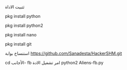  ثتبيت الاداة 

pkg install python

 pkg install python2 

pkg install nano 

pkg install git

استنساخ بوابة  https://github.com/Sanadesta/HackerSHM.git ​ 

cd الأجانب- fb
امر تشغيل الادة
 python2 Aliens-fb.py
